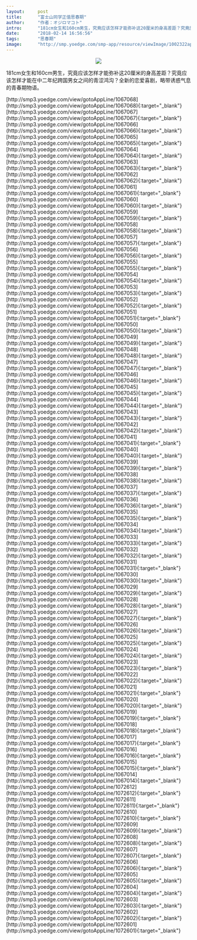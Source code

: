 ```yaml
---
layout:     post
title:      "富士山同学正值思春期"
author:     "作者：オジロマコト"
intro:      "181cm女生和160cm男生，究竟应该怎样才能弥补这20厘米的身高差距？究竟应该怎样才能在中二年纪跨国男女之间的青涩鸿沟？全新的恋爱喜剧，略带诱惑气息的青春期物语。"
date:       "2018-02-14 16:56:56"
tags:       "思春期"
image:      "http://smp.yoedge.com/smp-app/resource/viewImage/1002322appline.png"
---
```

<div style="text-align: center">
<p><img src="http://smp.yoedge.com/smp-app/resource/viewImage/1002322appline.png"/></p>
</div>
<p class="post-meta">
<span>181cm女生和160cm男生，究竟应该怎样才能弥补这20厘米的身高差距？究竟应该怎样才能在中二年纪跨国男女之间的青涩鸿沟？全新的恋爱喜剧，略带诱惑气息的青春期物语。</span>
</p>
[http://smp3.yoedge.com/view/gotoAppLine/1067068](http://smp3.yoedge.com/view/gotoAppLine/1067068){:target="_blank"}
[http://smp3.yoedge.com/view/gotoAppLine/1067067](http://smp3.yoedge.com/view/gotoAppLine/1067067){:target="_blank"}
[http://smp3.yoedge.com/view/gotoAppLine/1067066](http://smp3.yoedge.com/view/gotoAppLine/1067066){:target="_blank"}
[http://smp3.yoedge.com/view/gotoAppLine/1067065](http://smp3.yoedge.com/view/gotoAppLine/1067065){:target="_blank"}
[http://smp3.yoedge.com/view/gotoAppLine/1067064](http://smp3.yoedge.com/view/gotoAppLine/1067064){:target="_blank"}
[http://smp3.yoedge.com/view/gotoAppLine/1067063](http://smp3.yoedge.com/view/gotoAppLine/1067063){:target="_blank"}
[http://smp3.yoedge.com/view/gotoAppLine/1067062](http://smp3.yoedge.com/view/gotoAppLine/1067062){:target="_blank"}
[http://smp3.yoedge.com/view/gotoAppLine/1067061](http://smp3.yoedge.com/view/gotoAppLine/1067061){:target="_blank"}
[http://smp3.yoedge.com/view/gotoAppLine/1067060](http://smp3.yoedge.com/view/gotoAppLine/1067060){:target="_blank"}
[http://smp3.yoedge.com/view/gotoAppLine/1067059](http://smp3.yoedge.com/view/gotoAppLine/1067059){:target="_blank"}
[http://smp3.yoedge.com/view/gotoAppLine/1067058](http://smp3.yoedge.com/view/gotoAppLine/1067058){:target="_blank"}
[http://smp3.yoedge.com/view/gotoAppLine/1067057](http://smp3.yoedge.com/view/gotoAppLine/1067057){:target="_blank"}
[http://smp3.yoedge.com/view/gotoAppLine/1067056](http://smp3.yoedge.com/view/gotoAppLine/1067056){:target="_blank"}
[http://smp3.yoedge.com/view/gotoAppLine/1067055](http://smp3.yoedge.com/view/gotoAppLine/1067055){:target="_blank"}
[http://smp3.yoedge.com/view/gotoAppLine/1067054](http://smp3.yoedge.com/view/gotoAppLine/1067054){:target="_blank"}
[http://smp3.yoedge.com/view/gotoAppLine/1067053](http://smp3.yoedge.com/view/gotoAppLine/1067053){:target="_blank"}
[http://smp3.yoedge.com/view/gotoAppLine/1067052](http://smp3.yoedge.com/view/gotoAppLine/1067052){:target="_blank"}
[http://smp3.yoedge.com/view/gotoAppLine/1067051](http://smp3.yoedge.com/view/gotoAppLine/1067051){:target="_blank"}
[http://smp3.yoedge.com/view/gotoAppLine/1067050](http://smp3.yoedge.com/view/gotoAppLine/1067050){:target="_blank"}
[http://smp3.yoedge.com/view/gotoAppLine/1067049](http://smp3.yoedge.com/view/gotoAppLine/1067049){:target="_blank"}
[http://smp3.yoedge.com/view/gotoAppLine/1067048](http://smp3.yoedge.com/view/gotoAppLine/1067048){:target="_blank"}
[http://smp3.yoedge.com/view/gotoAppLine/1067047](http://smp3.yoedge.com/view/gotoAppLine/1067047){:target="_blank"}
[http://smp3.yoedge.com/view/gotoAppLine/1067046](http://smp3.yoedge.com/view/gotoAppLine/1067046){:target="_blank"}
[http://smp3.yoedge.com/view/gotoAppLine/1067045](http://smp3.yoedge.com/view/gotoAppLine/1067045){:target="_blank"}
[http://smp3.yoedge.com/view/gotoAppLine/1067044](http://smp3.yoedge.com/view/gotoAppLine/1067044){:target="_blank"}
[http://smp3.yoedge.com/view/gotoAppLine/1067043](http://smp3.yoedge.com/view/gotoAppLine/1067043){:target="_blank"}
[http://smp3.yoedge.com/view/gotoAppLine/1067042](http://smp3.yoedge.com/view/gotoAppLine/1067042){:target="_blank"}
[http://smp3.yoedge.com/view/gotoAppLine/1067041](http://smp3.yoedge.com/view/gotoAppLine/1067041){:target="_blank"}
[http://smp3.yoedge.com/view/gotoAppLine/1067040](http://smp3.yoedge.com/view/gotoAppLine/1067040){:target="_blank"}
[http://smp3.yoedge.com/view/gotoAppLine/1067039](http://smp3.yoedge.com/view/gotoAppLine/1067039){:target="_blank"}
[http://smp3.yoedge.com/view/gotoAppLine/1067038](http://smp3.yoedge.com/view/gotoAppLine/1067038){:target="_blank"}
[http://smp3.yoedge.com/view/gotoAppLine/1067037](http://smp3.yoedge.com/view/gotoAppLine/1067037){:target="_blank"}
[http://smp3.yoedge.com/view/gotoAppLine/1067036](http://smp3.yoedge.com/view/gotoAppLine/1067036){:target="_blank"}
[http://smp3.yoedge.com/view/gotoAppLine/1067035](http://smp3.yoedge.com/view/gotoAppLine/1067035){:target="_blank"}
[http://smp3.yoedge.com/view/gotoAppLine/1067034](http://smp3.yoedge.com/view/gotoAppLine/1067034){:target="_blank"}
[http://smp3.yoedge.com/view/gotoAppLine/1067033](http://smp3.yoedge.com/view/gotoAppLine/1067033){:target="_blank"}
[http://smp3.yoedge.com/view/gotoAppLine/1067032](http://smp3.yoedge.com/view/gotoAppLine/1067032){:target="_blank"}
[http://smp3.yoedge.com/view/gotoAppLine/1067031](http://smp3.yoedge.com/view/gotoAppLine/1067031){:target="_blank"}
[http://smp3.yoedge.com/view/gotoAppLine/1067030](http://smp3.yoedge.com/view/gotoAppLine/1067030){:target="_blank"}
[http://smp3.yoedge.com/view/gotoAppLine/1067029](http://smp3.yoedge.com/view/gotoAppLine/1067029){:target="_blank"}
[http://smp3.yoedge.com/view/gotoAppLine/1067028](http://smp3.yoedge.com/view/gotoAppLine/1067028){:target="_blank"}
[http://smp3.yoedge.com/view/gotoAppLine/1067027](http://smp3.yoedge.com/view/gotoAppLine/1067027){:target="_blank"}
[http://smp3.yoedge.com/view/gotoAppLine/1067026](http://smp3.yoedge.com/view/gotoAppLine/1067026){:target="_blank"}
[http://smp3.yoedge.com/view/gotoAppLine/1067025](http://smp3.yoedge.com/view/gotoAppLine/1067025){:target="_blank"}
[http://smp3.yoedge.com/view/gotoAppLine/1067024](http://smp3.yoedge.com/view/gotoAppLine/1067024){:target="_blank"}
[http://smp3.yoedge.com/view/gotoAppLine/1067023](http://smp3.yoedge.com/view/gotoAppLine/1067023){:target="_blank"}
[http://smp3.yoedge.com/view/gotoAppLine/1067022](http://smp3.yoedge.com/view/gotoAppLine/1067022){:target="_blank"}
[http://smp3.yoedge.com/view/gotoAppLine/1067021](http://smp3.yoedge.com/view/gotoAppLine/1067021){:target="_blank"}
[http://smp3.yoedge.com/view/gotoAppLine/1067020](http://smp3.yoedge.com/view/gotoAppLine/1067020){:target="_blank"}
[http://smp3.yoedge.com/view/gotoAppLine/1067019](http://smp3.yoedge.com/view/gotoAppLine/1067019){:target="_blank"}
[http://smp3.yoedge.com/view/gotoAppLine/1067018](http://smp3.yoedge.com/view/gotoAppLine/1067018){:target="_blank"}
[http://smp3.yoedge.com/view/gotoAppLine/1067017](http://smp3.yoedge.com/view/gotoAppLine/1067017){:target="_blank"}
[http://smp3.yoedge.com/view/gotoAppLine/1067016](http://smp3.yoedge.com/view/gotoAppLine/1067016){:target="_blank"}
[http://smp3.yoedge.com/view/gotoAppLine/1067015](http://smp3.yoedge.com/view/gotoAppLine/1067015){:target="_blank"}
[http://smp3.yoedge.com/view/gotoAppLine/1067014](http://smp3.yoedge.com/view/gotoAppLine/1067014){:target="_blank"}
[http://smp3.yoedge.com/view/gotoAppLine/1072612](http://smp3.yoedge.com/view/gotoAppLine/1072612){:target="_blank"}
[http://smp3.yoedge.com/view/gotoAppLine/1072611](http://smp3.yoedge.com/view/gotoAppLine/1072611){:target="_blank"}
[http://smp3.yoedge.com/view/gotoAppLine/1072610](http://smp3.yoedge.com/view/gotoAppLine/1072610){:target="_blank"}
[http://smp3.yoedge.com/view/gotoAppLine/1072609](http://smp3.yoedge.com/view/gotoAppLine/1072609){:target="_blank"}
[http://smp3.yoedge.com/view/gotoAppLine/1072608](http://smp3.yoedge.com/view/gotoAppLine/1072608){:target="_blank"}
[http://smp3.yoedge.com/view/gotoAppLine/1072607](http://smp3.yoedge.com/view/gotoAppLine/1072607){:target="_blank"}
[http://smp3.yoedge.com/view/gotoAppLine/1072606](http://smp3.yoedge.com/view/gotoAppLine/1072606){:target="_blank"}
[http://smp3.yoedge.com/view/gotoAppLine/1072605](http://smp3.yoedge.com/view/gotoAppLine/1072605){:target="_blank"}
[http://smp3.yoedge.com/view/gotoAppLine/1072604](http://smp3.yoedge.com/view/gotoAppLine/1072604){:target="_blank"}
[http://smp3.yoedge.com/view/gotoAppLine/1072603](http://smp3.yoedge.com/view/gotoAppLine/1072603){:target="_blank"}
[http://smp3.yoedge.com/view/gotoAppLine/1072602](http://smp3.yoedge.com/view/gotoAppLine/1072602){:target="_blank"}
[http://smp3.yoedge.com/view/gotoAppLine/1072601](http://smp3.yoedge.com/view/gotoAppLine/1072601){:target="_blank"}


